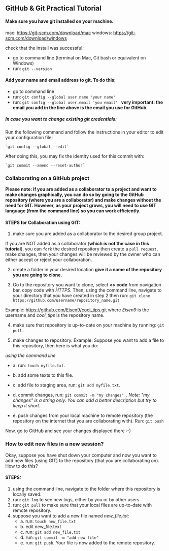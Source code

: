 ## GitHub & Git Practical Tutorial

#### Make sure you have git installed on your machine.

mac: https://git-scm.com/download/mac
windows: https://git-scm.com/download/windows

check that the install was successful:
* go to command line (terminal on Mac, Git bash or equivalent on Windows)
* run: `git --version`


#### Add your name and email address to git. To do this:

* go to command line
* run: `git config --global user.name 'your name' `
* run: `git config --global user.email 'you email' `
**very important: the email you add in the line above is the email you use for GitHub**.

##### In case you want to change existing git credentials:
Run the following command and follow the instructions in your editor to edit your configuration file:

    `git config --global --edit`

After doing this, you may fix the identity used for this commit with:

    `git commit --amend --reset-author`


### Collaborating on a GitHub project

**Please note: if you are added as a collaborator to a project and want to make changes graphically, you can do so by going to the GitHub repository (where you are a collaborator) and make changes without the need for GIT. However, as your project grows, you will need to use GIT language (from the command line) so you can work efficiently**.


#### STEPS for Collaboration using GIT:

1. make sure you are added as a collaborator to the desired group project.


If you are NOT added as a collaborator (**which is not the case in this tutorial**), you can `fork` the desired repository then create a `pull request`, make changes, then your changes will be reviewed by the owner who can either accept or reject your collaboration.

2. create a folder in your desired location **give it a name of the repository you are going to clone**.

3. Go to the repository you want to clone, select **<> code** from navigation bar, copy code with *HTTPS*. Then, using the command line, navigate to your directory that you have created in step 2 then run: `git clone https://github.com/username/repository_name.git`

Example: https://github.com/Eisen9/cool_tips.git
   where *Eisen9* is the username and
   *cool_tips* is the repository name.

4. make sure that repository is up-to-date on your machine by running: `git pull` .

5. make changes to repository. Example: Suppose you want to add a file to this repository, then here is what you do:

*using the command line*
  *  a. run: `touch myfile.txt`.

  *  b. add some texts to this file.

  *  c. add file to staging area, run: `git add myfile.txt`.

  *  d. commit changes, run: `git commit -m "my changes" `.
    *Note: "my changes" is a string only. You can add a better description but try to keep it short*.

  *  e. push changes from your local machine to remote repository (the repository on the internet that you are collaborating with). Run: `git push`

  Now, go to GitHub and see your changes displayed there :-)


### How to edit new files in a new session?

Okay, suppose you have shut down your computer and now you want to add new files (using GIT) to the repository (that you are collaborating on). How to do this?

#### STEPS:

1. using the command line, navigate to the folder where this repository is locally saved.
2. run: `git log` to see new logs, either by you or by other users.
3. run: `git pull` to make sure that your local files are up-to-date with remote repository.
4. suppose you want to add a new file named *new_file.txt*:
    * a. run: `touch new_file.txt`
    * b. edit new_file.text
    * c. run: `git add new_file.txt`
    * d. run: `git commit -m "add new file" `
    * e. run: `git push`. Your file is now added to the remote    repository.
